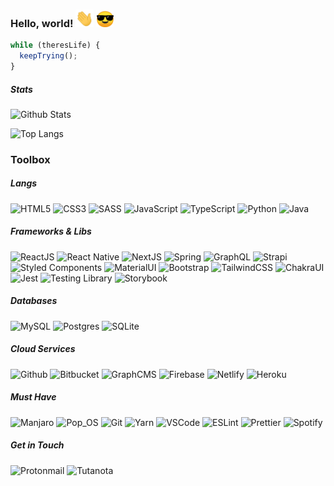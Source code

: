 ### Hello, world! <img src=".github/assets/waving-hand.gif" height=28> <img src=".github/assets/cool-swag.gif" height=27>

```js
while (theresLife) {
  keepTrying();
}
```

##### Stats

![Github Stats](https://github-readme-stats.vercel.app/api?username=evfjunior&count_private=true&include_all_commits=true&show_icons=true&bg_color=23272e&title_color=c679db&text_color=a3a9b7&icon_color=5a9dd4&border_color=be6169)

![Top Langs](https://github-readme-stats.vercel.app/api/top-langs/?username=evfjunior&hide=jupyter%20notebook&layout=compact&bg_color=23272e&title_color=c679db&text_color=a3a9b7&icon_color=5a9dd4&border_color=be6169)

### Toolbox

##### Langs

![HTML5](https://img.shields.io/badge/HTML5-E34F26?style=for-the-badge&logo=html5&logoColor=white)
![CSS3](https://img.shields.io/badge/CSS3-1572B6?style=for-the-badge&logo=css3&logoColor=white)
![SASS](https://img.shields.io/badge/Sass-CC6699?style=for-the-badge&logo=sass&logoColor=white)
![JavaScript](https://img.shields.io/badge/JavaScript-F7DF1E?style=for-the-badge&logo=javascript&logoColor=black)
![TypeScript](https://img.shields.io/badge/TypeScript-3178C6?style=for-the-badge&logo=typescript&logoColor=white)
![Python](https://img.shields.io/badge/Python-3776AB?style=for-the-badge&logo=python&logoColor=white)
![Java](https://img.shields.io/badge/Java-ED8B00?style=for-the-badge&logo=java&logoColor=white)

##### Frameworks & Libs

![ReactJS](https://img.shields.io/badge/React-20232A?style=for-the-badge&logo=react&logoColor=61DAFB)
![React Native](https://img.shields.io/badge/React_Native-20232A?style=for-the-badge&logo=react&logoColor=61DAFB)
![NextJS](https://img.shields.io/badge/Next-000000?style=for-the-badge&logo=Next.js&logoColor=white)
![Spring](https://img.shields.io/badge/Spring-6DB33F?style=for-the-badge&logo=spring&logoColor=white)
![GraphQL](https://img.shields.io/badge/GraphQL-E535AB?style=for-the-badge&logo=graphql&logoColor=white)
![Strapi](https://img.shields.io/badge/Strapi-003791?style=for-the-badge&logo=strapi&logoColor=white)
![Styled Components](https://img.shields.io/badge/styled--components-DB7093?style=for-the-badge&logo=styled-components&logoColor=white)
![MaterialUI](https://img.shields.io/badge/Material--UI-007FFF?style=for-the-badge&logo=mui&logoColor=white)
![Bootstrap](https://img.shields.io/badge/Bootstrap-7952B3?style=for-the-badge&logo=bootstrap&logoColor=white)
![TailwindCSS](https://img.shields.io/badge/Tailwind_CSS-06B6D4?style=for-the-badge&logo=tailwind-css&logoColor=white)
![ChakraUI](https://img.shields.io/badge/Chakra_UI-319795?style=for-the-badge&logo=chakraui&logoColor=white)
![Jest](https://img.shields.io/badge/Jest-C21325?style=for-the-badge&logo=jest&logoColor=white)
![Testing Library](https://img.shields.io/badge/Testing_Library-E33332?style=for-the-badge&logo=testing-library&logoColor=white)
![Storybook](https://img.shields.io/badge/Storybook-FF4785?style=for-the-badge&logo=storybook&logoColor=white)

##### Databases

![MySQL](https://img.shields.io/badge/MySQL-4479A1?style=for-the-badge&logo=mysql&logoColor=white)
![Postgres](https://img.shields.io/badge/PostgreSQL-4169E1?style=for-the-badge&logo=postgresql&logoColor=white)
![SQLite](https://img.shields.io/badge/SQLite-003B57?style=for-the-badge&logo=sqlite&logoColor=white)

##### Cloud Services

![Github](https://img.shields.io/badge/Github-333333?style=for-the-badge&logo=Github&logoColor=white)
![Bitbucket](https://img.shields.io/badge/Bitbucket-0747A6?style=for-the-badge&logo=Bitbucket&logoColor=white)
![GraphCMS](https://img.shields.io/badge/GraphCMS-212121?style=for-the-badge&logo=graph-cms&logoColor=white)
![Firebase](https://img.shields.io/badge/Firebase-FFA611?style=for-the-badge&logo=firebase&logoColor=white)
![Netlify](https://img.shields.io/badge/Netlify-00C7B7?style=for-the-badge&logo=netlify&logoColor=white)
![Heroku](https://img.shields.io/badge/Heroku-430098?style=for-the-badge&logo=heroku&logoColor=white)

##### Must Have

![Manjaro](https://img.shields.io/badge/Manjaro-35BF5C?style=for-the-badge&logo=manjaro&logoColor=white)
![Pop_OS](https://img.shields.io/badge/Pop_OS-48B9C7?style=for-the-badge&logo=popos&logoColor=white)
![Git](https://img.shields.io/badge/git-f34f29?style=for-the-badge&logo=git&logoColor=white)
![Yarn](https://img.shields.io/badge/Yarn-2C8EBB?style=for-the-badge&logo=yarn&logoColor=white)
![VSCode](https://img.shields.io/badge/VSCode-007ACC?style=for-the-badge&logo=VisualStudioCode&logoColor=white)
![ESLint](https://img.shields.io/badge/ESLint-4B32C3?style=for-the-badge&logo=eslint&logoColor=white)
![Prettier](https://img.shields.io/badge/Prettier-F7B93E?style=for-the-badge&logo=prettier&logoColor=black)
![Spotify](https://img.shields.io/badge/Spotify-1DB954?&style=for-the-badge&logo=spotify&logoColor=white)

##### Get in Touch

![Protonmail](https://img.shields.io/badge/evfjunior@protonmail.com-505264?&style=for-the-badge&logo=protonmail&logoColor=white)
![Tutanota](https://img.shields.io/badge/knowledge--base@keemail.me-9F1E20?&style=for-the-badge&logo=Tutanota&logoColor=white)
